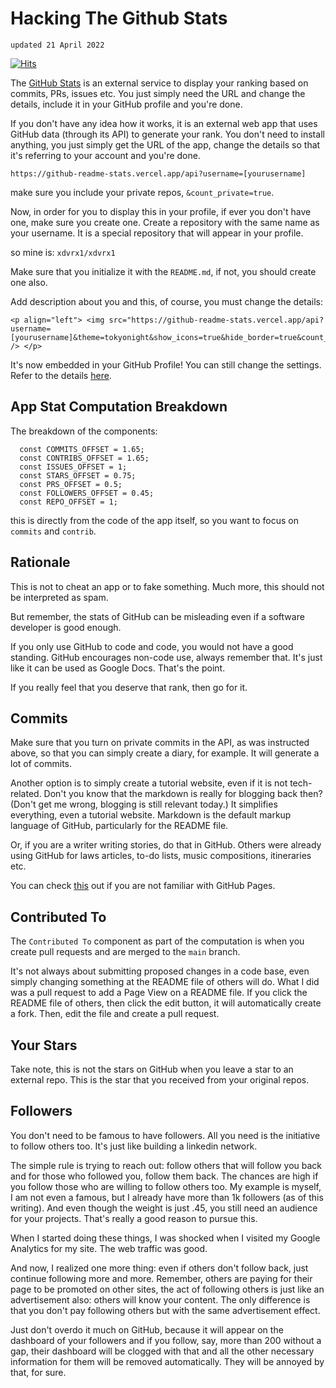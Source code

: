 # Hacking The Github Stats

`updated 21 April 2022`

[![Hits](https://hits.seeyoufarm.com/api/count/incr/badge.svg?url=https%3A%2F%2Fgithub.com%2Fxdvrx1%2Fhacking-the-github-stats&count_bg=%2379C83D&title_bg=%23555555&icon=&icon_color=%23E7E7E7&title=PAGE+VIEWS&edge_flat=false)](https://hits.seeyoufarm.com)

The [GitHub Stats](https://github.com/anuraghazra/github-readme-stats) 
is an external service to display your ranking based on commits, PRs,
issues etc. You just simply need the URL and change the details,
include it in your GitHub profile and you're done.

If you don't have any idea how it works, it is an external web app
that uses GitHub data (through its API) to generate your rank. 
You don't need to install anything, you just simply get the URL
of the app, change the details so that it's referring to your account
and you're done.

```
https://github-readme-stats.vercel.app/api?username=[yourusername]
```
make sure you include your private repos, `&count_private=true`.

Now, in order for you to display this in your profile,
if ever you don't have one, make sure you create one.
Create a repository with the same name as your username.
It is a special repository that will appear in your profile.

so mine is: `xdvrx1/xdvrx1`

Make sure that you initialize it with the `README.md`, if not,
you should create one also.

Add description about you and this, of course, you must change
the details:

```
<p align="left"> <img src="https://github-readme-stats.vercel.app/api?username=[yourusername]&theme=tokyonight&show_icons=true&hide_border=true&count_private=true&include_all_commits=true" /> </p>
```
It's now embedded in your GitHub Profile! You can still change 
the settings. Refer to the details [here](https://github.com/anuraghazra/github-readme-stats).

## App Stat Computation Breakdown
The breakdown of the components:

```
  const COMMITS_OFFSET = 1.65;
  const CONTRIBS_OFFSET = 1.65;
  const ISSUES_OFFSET = 1;
  const STARS_OFFSET = 0.75;
  const PRS_OFFSET = 0.5;
  const FOLLOWERS_OFFSET = 0.45;
  const REPO_OFFSET = 1;
```
  
this is directly from the code of the app itself, so 
you want to focus on `commits` and `contrib`.

## Rationale
This is not to cheat an app or to fake something.
Much more, this should not be interpreted as spam.

But remember, the stats of GitHub can be misleading
even if a software developer is good enough.

If you only use GitHub to code and code, you
would not have a good standing. GitHub
encourages non-code use, always remember that.
It's just like it can be used as Google Docs.
That's the point.

If you really feel that you deserve that rank,
then go for it.

## Commits
Make sure that you turn on 
private commits in the API, as was
instructed above, so that you can simply
create a diary, for example. It will generate 
a lot of commits.

Another option is to simply create a tutorial website,
even if it is not tech-related. Don't you know
that the markdown is really for blogging back then?
(Don't get me wrong, blogging is still relevant today.)
It simplifies everything, even a tutorial website.
Markdown is the default markup language of GitHub,
particularly for the README file.

Or, if you are a writer writing stories, do that in
GitHub. Others were already using GitHub for
laws articles, to-do lists, music compositions,
itineraries etc.

You can check 
[this](https://github.com/xdvrx1/github-pages-tutorial)
out if you are not familiar
with GitHub Pages.

## Contributed To
The `Contributed To` component as part of the 
computation is when you create pull requests
and are merged to the `main` branch. 

It's not always about submitting
proposed changes in a code base,
even simply changing something at the 
README file of others will do. What I did was 
a pull request to add a Page View on a README file.
If you click the README file of others, then click
the edit button, it will automatically create a fork.
Then, edit the file and create a pull request.

## Your Stars 
Take note, this is not the stars on GitHub when you
leave a star to an external repo. This is the star
that you received from your original repos.

## Followers
You don't need to be famous to have followers.
All you need is the initiative to follow others too.
It's just like building a linkedin network. 

The simple rule is trying to reach out: follow others
that will follow you back and for those who followed
you, follow them back. The chances are high if
you follow those who are willing to follow others too.
My example is myself, I
am not even a famous, but I already have more 
than 1k followers (as of this writing).
And even though the weight is just .45, 
you still need an audience for your projects.
That's really a good reason to pursue this.

When I started doing these things, I was shocked
when I visited my Google Analytics for my site.
The web traffic was good.

And now, I realized one more thing: even if
others don't follow back, just continue following
more and more. Remember, others are paying
for their page to be promoted on other
sites, the act of following others is just
like an advertisement also: others will
know your content. The only difference
is that you don't pay following
others but with the same advertisement 
effect.

Just don't overdo it much on GitHub, because
it will appear on the dashboard of your
followers and if you follow, say, more
than 200 without a gap, their dashboard
will be clogged with that and all
the other necessary information for them
will be removed automatically. They will
be annoyed by that, for sure.
